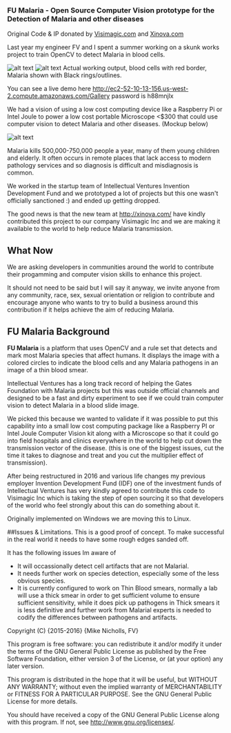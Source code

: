 ### FU Malaria - Open Source Computer Vision prototype for the Detection of Malaria and other diseases

Original Code & IP donated by [Visimagic.com](http://visimagic.com) and [Xinova.com](http://Xinova.com) 

Last year my engineer FV and I spent a summer working on a skunk works project to train OpenCV to detect Malaria in blood cells. 


![alt text](https://github.com/fu-malaria/fu-malaria/blob/master/Pf_rings_thinC.jpg "Blood Slide")
![alt text](https://github.com/fu-malaria/fu-malaria/blob/master/Pf_rings_thinB.jpg "Blood Slide with Malaria Detection")
Actual working output, blood cells with red border, Malaria shown with Black rings/outlines.

You can see a live demo here http://ec2-52-10-13-156.us-west-2.compute.amazonaws.com/Gallery password is h88mnjlx

We had a vision of using a low cost computing device like a Raspberry Pi or Intel Joule to power a low cost portable Microscope <$300 that could use computer vision to detect Malaria and other diseases. (Mockup below)

![alt text](https://github.com/fu-malaria/fu-malaria/blob/master/Malaria-retro04.jpg "Portable Low Cost Microscope")

Malaria kills 500,000-750,000 people a year, many of them young children and elderly. It often occurs in remote places that lack access to modern pathology services and so diagnosis is difficult and misdiagnosis is common.

We worked in the startup team of Intellectual Ventures Invention Development Fund and we prototyped a lot of projects but this one wasn't officially sanctioned :) and ended up getting dropped.

The good news is that the new team at http://xinova.com/ have kindly contributed this project to our company Visimagic Inc and we are making it available to the world to help reduce Malaria transmission.

## What Now

We are asking developers in communities around the world to contribute their progamming and computer vision skills to enhance this project. 

It should not need to be said but I will say it anyway, we invite anyone from any community, race, sex, sexual orientation or religion to contribute and encourage anyone who wants to try to build a business around this contribution if it helps achieve the aim of reducing Malaria. 

## FU Malaria Background

**FU Malaria** is a platform that uses OpenCV and a rule set that detects and mark most Malaria species that affect humans. It displays the image with a colored circles to indicate the blood cells and any Malaria pathogens in an image of a thin blood smear.
 
Intellectual Ventures has a long track record of helping the Gates Foundation with Malaria projects but this was outside official channels and designed to be a fast and dirty experiment to see if we could train computer vision to detect Malaria in a blood slide image.

We picked this because we wanted to validate if it was possible to put this capability into a small low cost computing package like a Raspberry PI or Intel Joule Computer Vision kit along with a Microscope so that it could go into field hospitals and clinics everywhere in the world to help cut down the transmission vector of the disease. (this is one of the biggest issues, cut the time it takes to diagnose and treat and you cut the multiplier effect of transmission).
 
After being restructured in 2016 and various life changes my previous employer Invention Development Fund (IDF) one of the investment funds of Intellectual Ventures has very kindly agreed to contribute this code to Visimagic Inc which is taking the step of open sourcing it so that developers of the world who feel strongly about this can do something about it.

Originally implemented on Windows we are moving this to Linux.

##Issues & Limitations.
This is a good proof of concept. To make successful in the real world it needs to have some rough edges sanded off. 

It has the following issues Im aware of
- It will occassionally detect cell artifacts that are not Malarial.
- It needs further work on species detection, especially some of the less obvious species.
- It is currently configured to work on Thin Blood smears, normally a lab will use a thick smear in order to get sufficient volume to ensure sufficient sensitivity, while it does pick up pathogens in Thick smears it is less definitive and further work from Malarial experts is needed to codify the differences between pathogens and artifacts.

 Copyright (C) {2015-2016}  {Mike Nicholls, FV}

This program is free software: you can redistribute it and/or modify
it under the terms of the GNU General Public License as published by
the Free Software Foundation, either version 3 of the License, or
(at your option) any later version.

This program is distributed in the hope that it will be useful,
but WITHOUT ANY WARRANTY; without even the implied warranty of
MERCHANTABILITY or FITNESS FOR A PARTICULAR PURPOSE.  See the
GNU General Public License for more details.

You should have received a copy of the GNU General Public License
along with this program.  If not, see <http://www.gnu.org/licenses/>.
    
 
